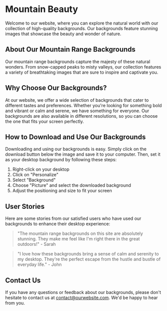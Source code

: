 <!--font:Poppins-->

# Mountain Beauty

Welcome to our website, where you can explore the natural world with our collection of high-quality backgrounds. Our backgrounds feature stunning images that showcase the beauty and wonder of nature.

## About Our Mountain Range Backgrounds

Our mountain range backgrounds capture the majesty of these natural wonders. From snow-capped peaks to misty valleys, our collection features a variety of breathtaking images that are sure to inspire and captivate you.

## Why Choose Our Backgrounds?

At our website, we offer a wide selection of backgrounds that cater to different tastes and preferences. Whether you're looking for something bold and vibrant or calm and serene, we have something for everyone. Our backgrounds are also available in different resolutions, so you can choose the one that fits your screen perfectly.

## How to Download and Use Our Backgrounds

Downloading and using our backgrounds is easy. Simply click on the download button below the image and save it to your computer. Then, set it as your desktop background by following these steps:

1. Right-click on your desktop
2. Click on "Personalize"
3. Select "Background"
4. Choose "Picture" and select the downloaded background
5. Adjust the positioning and size to fit your screen

## User Stories

Here are some stories from our satisfied users who have used our backgrounds to enhance their desktop experience:

> "The mountain range backgrounds on this site are absolutely stunning. They make me feel like I'm right there in the great outdoors!" - Sarah

> "I love how these backgrounds bring a sense of calm and serenity to my desktop. They're the perfect escape from the hustle and bustle of everyday life." - John

## Contact Us

If you have any questions or feedback about our backgrounds, please don't hesitate to contact us at [contact@ourwebsite.com](mailto:contact@ourwebsite.com). We'd be happy to hear from you.

<!--

Write me content for website with wallpaper which alt text is:

"A photograph of a full moon rising over a mountain range, with mist and clouds adding to the sense of mystery."

The name/title of the page should not be 1:1 copy of the alt text but rather a real content of the website which is using this wallpaper.

- Use markdown format 
- Start with heading
- Heading should be short and concise
- The content should look like a real website 
- The website should not be about the wallpaper, wallpaper is just a related background
- Heading should be contain work "wallpaper" or "background"
- Include real sections like references, contact, user stories, etc. use things relevant to the page purpose.
- Feel free to use structure like headings, bullets, numbering, blockquotes, paragraphs, horizontal lines, etc.
- You can use formatting like bold or _italic_
- You can include UTF-8 emojis
- Links should be only #hash anchors (and you can refer to the document itself)
- Do not include images


---


# Mystical Mountain Range Wallpaper for Your Desktop Background

Welcome to our website, where you can find the perfect desktop wallpaper to match your style and mood. Our collection of high-quality wallpapers features stunning images that are sure to inspire and captivate you.

## About the Mystical Mountain Range Wallpaper

Our Mystical Mountain Range wallpaper is a breathtaking image of a full moon rising over a majestic mountain range. The mist and clouds in the background add to the sense of mystery and wonder, making this wallpaper perfect for anyone who loves nature and adventure.

## Why Choose Our Wallpapers?

At our website, we offer a wide selection of wallpapers that cater to different tastes and preferences. Whether you're looking for something bold and vibrant or calm and serene, we have something for everyone. Our wallpapers are also available in different resolutions, so you can choose the one that fits your screen perfectly.

## How to Download and Use Our Wallpapers

Downloading and using our wallpapers is easy. Simply click on the download button below the image and save it to your computer. Then, set it as your desktop background by following these steps:

1. Right-click on your desktop
2. Click on "Personalize"
3. Select "Background"
4. Choose "Picture" and select the downloaded wallpaper
5. Adjust the positioning and size to fit your screen

## User Stories

Here are some stories from our satisfied users who have used our wallpapers to enhance their desktop experience:

> "I love the Mystical Mountain Range wallpaper! It's so calming and peaceful, and it reminds me of my hiking trips in the mountains." - Jane

> "The quality of the wallpapers on this site is amazing. I've been using them for months now, and they still look great!" - Tom

## References

If you're interested in learning more about the Mystical Mountain Range wallpaper or any of our other wallpapers, feel free to contact us at [contact@ourwebsite.com](mailto:contact@ourwebsite.com). We'd be happy to answer any questions you may have.


---


Heading should not include word "wallpaper". The website should not be about the wallpaper itself, wallpaper is just a related background, rewrite whole content.


---


# Discover the Beauty of Nature with Our Mystical Mountain Range Background

Welcome to our website, where you can find stunning backgrounds to enhance your desktop experience. Our collection features a variety of high-quality images that showcase the beauty of nature and inspire a sense of wonder.

## About the Mystical Mountain Range Background

Our Mystical Mountain Range background is a captivating image of a full moon rising over a majestic mountain range. The mist and clouds in the background add to the sense of mystery and wonder, making this background perfect for anyone who loves nature and adventure.

## Why Choose Our Backgrounds?

At our website, we offer a wide selection of backgrounds that cater to different tastes and preferences. Whether you're looking for something bold and vibrant or calm and serene, we have something for everyone. Our backgrounds are also available in different resolutions, so you can choose the one that fits your screen perfectly.

## How to Download and Use Our Backgrounds

Downloading and using our backgrounds is easy. Simply click on the download button below the image and save it to your computer. Then, set it as your desktop background by following these steps:

1. Right-click on your desktop
2. Click on "Personalize"
3. Select "Background"
4. Choose "Picture" and select the downloaded background
5. Adjust the positioning and size to fit your screen

## User Stories

Here are some stories from our satisfied users who have used our backgrounds to enhance their desktop experience:

> "The Mystical Mountain Range background is absolutely stunning. It makes me feel like I'm right there in the mountains!" - Sarah

> "I love how the backgrounds on this site are all about nature. They help me feel more connected to the world around me." - John

## References

If you're interested in learning more about the Mystical Mountain Range background or any of our other backgrounds, feel free to contact us at [contact@ourwebsite.com](mailto:contact@ourwebsite.com). We'd be happy to answer any questions you may have.


---


Heading is too long, rewrite whole content.


---


# Mystical Mountain Range Backgrounds for Your Desktop

Welcome to our website, where you can discover the beauty of nature with our collection of high-quality backgrounds. Our backgrounds feature stunning images that showcase the natural world and inspire a sense of wonder.

## About the Mystical Mountain Range Background

Our Mystical Mountain Range background is a captivating image of a full moon rising over a majestic mountain range. The mist and clouds in the background add to the sense of mystery and wonder, making this background perfect for anyone who loves nature and adventure.

## Why Choose Our Backgrounds?

At our website, we offer a wide selection of backgrounds that cater to different tastes and preferences. Whether you're looking for something bold and vibrant or calm and serene, we have something for everyone. Our backgrounds are also available in different resolutions, so you can choose the one that fits your screen perfectly.

## How to Download and Use Our Backgrounds

Downloading and using our backgrounds is easy. Simply click on the download button below the image and save it to your computer. Then, set it as your desktop background by following these steps:

1. Right-click on your desktop
2. Click on "Personalize"
3. Select "Background"
4. Choose "Picture" and select the downloaded background
5. Adjust the positioning and size to fit your screen

## User Stories

Here are some stories from our satisfied users who have used our backgrounds to enhance their desktop experience:

> "The Mystical Mountain Range background is absolutely breathtaking. It makes me feel like I'm right there in the mountains!" - Sarah

> "I love how the backgrounds on this site are all about nature. They help me feel more connected to the world around me." - John

## Contact Us

If you have any questions or feedback about our backgrounds, please don't hesitate to contact us at [contact@ourwebsite.com](mailto:contact@ourwebsite.com). We'd be happy to hear from you.


---


Heading is too long, rewrite whole content.


---


# Discover the Beauty of Nature with Our Mountain Range Backgrounds

Welcome to our website, where you can explore the natural world with our collection of high-quality backgrounds. Our backgrounds feature stunning images that showcase the beauty and wonder of nature.

## About Our Mountain Range Backgrounds

Our mountain range backgrounds capture the majesty of these natural wonders. From snow-capped peaks to misty valleys, our collection features a variety of breathtaking images that are sure to inspire and captivate you.

## Why Choose Our Backgrounds?

At our website, we offer a wide selection of backgrounds that cater to different tastes and preferences. Whether you're looking for something bold and vibrant or calm and serene, we have something for everyone. Our backgrounds are also available in different resolutions, so you can choose the one that fits your screen perfectly.

## How to Download and Use Our Backgrounds

Downloading and using our backgrounds is easy. Simply click on the download button below the image and save it to your computer. Then, set it as your desktop background by following these steps:

1. Right-click on your desktop
2. Click on "Personalize"
3. Select "Background"
4. Choose "Picture" and select the downloaded background
5. Adjust the positioning and size to fit your screen

## User Stories

Here are some stories from our satisfied users who have used our backgrounds to enhance their desktop experience:

> "The mountain range backgrounds on this site are absolutely stunning. They make me feel like I'm right there in the great outdoors!" - Sarah

> "I love how these backgrounds bring a sense of calm and serenity to my desktop. They're the perfect escape from the hustle and bustle of everyday life." - John

## Contact Us

If you have any questions or feedback about our backgrounds, please don't hesitate to contact us at [contact@ourwebsite.com](mailto:contact@ourwebsite.com). We'd be happy to hear from you.


---


Write me a Google font which is best fitting for the website.

Pick from the list:
- Open Sans
- Futura
- Poppins
- Lato
- Inter
- Great Vibes
- Orbitron
- Montserrat
- Alegreya
- Roboto
- Playfair Display
- Barlow Condensed
- Raleway
- Lobster
- IBM Plex Sans
- Exo 2
- Dancing Script


Write just the font name nothing else.


---


Poppins

-->

